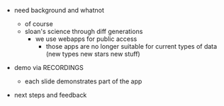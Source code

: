 - need background and whatnot
  - of course 
  - sloan's science through diff generations
    - we use webapps for public access
      - those apps are no longer suitable for current types of data (new types new stars new stuff)

- demo via RECORDINGS
  - each slide demonstrates part of the app

- next steps and feedback
